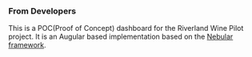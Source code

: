 ### From Developers
This is a POC(Proof of Concept) dashboard for the Riverland Wine Pilot project. It is an Augular based implementation based on the [Nebular framework](https://akveo.github.io/nebular/). 
